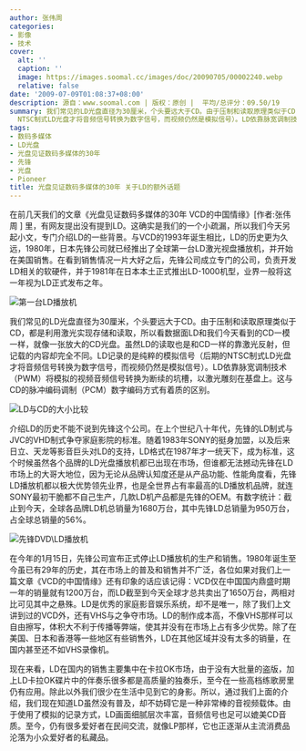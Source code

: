 ```yaml
---
author: 张伟周
categories:
- 影像
- 技术
cover:
  alt: ''
  caption: ''
  image: https://images.soomal.cc/images/doc/20090705/00002240.webp
  relative: false
date: '2009-07-09T01:08:37+08:00'
description: 源自：www.soomal.com | 版权：原创 |  平均/总评分：09.50/19
summary: 我们常见的LD光盘直径为30厘米，个头要远大于CD。由于压制和读取原理类似于CD，都是利用激光实现存储和读取，所以看数据面LD和我们今天看到的 CD一模一样，就像一张放大的CD光盘。虽然LD的读取也是和CD一样的靠激光反射，但记载的内容却完全不同。LD记录的是纯粹的模拟信号（后期的
  NTSC制式LD光盘才将音频信号转换为数字信号，而视频仍然是模拟信号）。LD依靠脉宽调制技术（PWM）将模拟的视频音频信号转换为断续的坑槽，以激光雕刻在基盘上。这与CD的脉冲编码调制（PCM）数字编码方式有着质的区别。
tags:
- 数码多媒体
- LD光盘
- 光盘见证数码多媒体的30年
- 先锋
- 光盘
- Pioneer
title: 光盘见证数码多媒体的30年 关于LD的额外话题
---
```


在前几天我们的文章《光盘见证数码多媒体的30年 VCD的中国情缘》[作者:张伟周 ]
里，有网友提出没有提到LD。这确实是我们的一个小疏漏，所以我们今天另起小文，专门介绍LD的一些背景。与VCD的1993年诞生相比，LD的历史更为久远，1980年，日本先锋公司就已经推出了全球第一台LD激光视盘播放机，并开始在美国销售。在看到销售情况一片大好之后，先锋公司成立专门的公司，负责开发LD相关的软硬件，并于1981年在日本本土正式推出LD-1000机型，业界一般将这一年视为LD正式发布之年。



![第一台LD播放机](https://images.soomal.cc/images/doc/20090705/00002237.webp)



我们常见的LD光盘直径为30厘米，个头要远大于CD。由于压制和读取原理类似于CD，都是利用激光实现存储和读取，所以看数据面LD和我们今天看到的CD一模一样，就像一张放大的CD光盘。虽然LD的读取也是和CD一样的靠激光反射，但记载的内容却完全不同。LD记录的是纯粹的模拟信号（后期的NTSC制式LD光盘才将音频信号转换为数字信号，而视频仍然是模拟信号）。LD依靠脉宽调制技术（PWM）将模拟的视频音频信号转换为断续的坑槽，以激光雕刻在基盘上。这与CD的脉冲编码调制（PCM）数字编码方式有着质的区别。



![LD与CD的大小比较](https://images.soomal.cc/images/doc/20090705/00002238.webp)



介绍LD的历史不能不说到先锋这个公司。在上个世纪八十年代，先锋的LD制式与JVC的VHD制式争夺家庭影院的标准。随着1983年SONY的挺身加盟，以及后来日立、天龙等影音巨头对LD的支持，LD格式在1987年才一统天下，成为标准，这个时候虽然各个品牌的LD光盘播放机都已出现在市场，但谁都无法撼动先锋在LD市场上的大哥大地位，因为无论从品牌认知度还是从产品功能、性能角度看，先锋LD播放机都以极大优势领先业界，也是全世界占有率最高的LD播放机品牌，就连SONY最初干脆都不自己生产，几款LD机产品都是先锋的OEM。有数字统计：截止到今天，全球各品牌LD机总销量为1680万台，其中先锋LD总销量为950万台，占全球总销量的56%。



![先锋DVD\LD播放机](https://images.soomal.cc/images/doc/20090705/00002240.webp)



在今年的1月15日，先锋公司宣布正式停止LD播放机的生产和销售。1980年诞生至今虽已有29年的历史，其在市场上的普及和销售并不广泛，各位如果对我们上一篇文章《VCD的中国情缘》还有印象的话应该记得：VCD仅在中国国内鼎盛时期一年的销量就有1200万台，而LD截至到今天全球才总共卖出了1650万台，两相对比可见其中之悬殊。LD是优秀的家庭影音娱乐系统，却不是唯一，除了我们上文讲到过的VCD外，还有VHS与之争夺市场。LD的制作成本高，不像VHS那样可以自由擦写，体积大不利于传播等弊端，使其并没有在市场上占有多少优势。除了在美国、日本和香港等一些地区有些销售外，LD在其他区域并没有太多的销量，在国内甚至还不如VHS录像机。



现在来看，LD在国内的销售主要集中在卡拉OK市场，由于没有大批量的盗版，加上LD卡拉OK碟片中的伴奏乐很多都是高质量的独奏乐，至今在一些高档练歌房里仍有应用。除此以外我们很少在生活中见到它的身影。所以，通过我们上面的介绍，我们现在知道LD虽然没有普及，却不妨碍它是一种非常棒的音视频载体。由于使用了模拟的记录方式，LD画面细腻层次丰富，音频信号也足可以媲美CD音质。至今，仍有很多爱好者在民间交流，就像LP那样，它也正逐渐从主流消费品沦落为小众爱好者的私藏品。